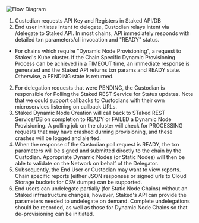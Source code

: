 ![Flow Diagram](/flow_diagram.png "Flow Diagram")
1. Custodian requests API Key and Registers in Staked API/DB
2. End user initiates intent to delegate, Custodian relays intent via /delegate to Staked API.  In most chains, API immediately responds with detailed txn parameters/cli invocation and "READY" status.
  * For chains which require "Dynamic Node Provisioning", a request to Staked's Kube cluster.  If the Chain Specific Dynamic Provisioning Process can be achieved in a TIMEOUT time, an immediate response is generated and the Staked API returns txn params and READY state.  Otherwise, a PENDING state is returned.
2. For delegation requests that were PENDING, the Custodian is responsible for Polling the Staked REST Service for Status updates.  Note that we could support callbacks to Custodians with their own microservices listening on callback URLs.
3. Staked Dynamic Node Creation will call back to STaked REST Service/DB on completion to READY or FAILED a Dynamic Node Provisioning.  A polling job on the cluster will check for PROCESSING requests that may have crashed durning provisioning, and these crashes will be logged and alerted.
4. When the response of the Custodian poll request is READY, the txn parameters will be signed and submitted directly to the chain by the Custodian.  Appropriate Dynamic Nodes (or Static Nodes) will then be able to validate on the Network on behalf of the Delegator.
5. Subsequently, the End User or Custodian may want to view reports.  Chain specific reports (either JSON responses or signed urls to Cloud Storage buckets for CSV dumps) can be supported.
6. End users can undelegate partially (for Static Node Chains) without an Staked infrastructure changes, however, Staked's API can provide the parameters needed to undelegate on demand.  Complete undelegations should be recorded, as well as those for Dynamic Node Chains so that de-provisioning can be initiated.